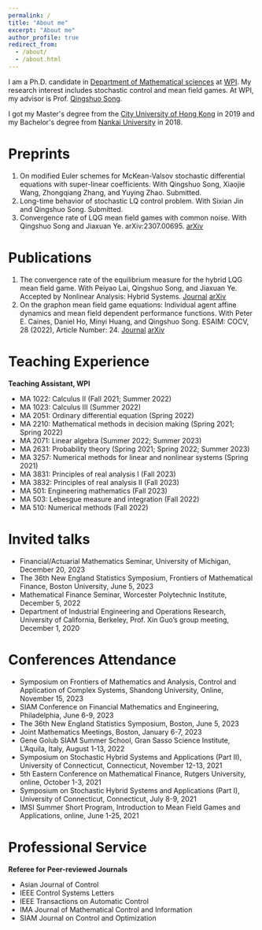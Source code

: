 ```yaml
---
permalink: /
title: "About me"
excerpt: "About me"
author_profile: true
redirect_from: 
  - /about/
  - /about.html
---
```


I am a Ph.D. candidate in [Department of Mathematical sciences](https://www.wpi.edu/academics/departments/mathematical-sciences) at [WPI](https://www.wpi.edu). My research interest includes stochastic control and mean field games. At WPI, my advisor is Prof. [Qingshuo Song](https://www.wpi.edu/people/faculty/qsong).

I got my Master's degree from the [City University of Hong Kong](https://www.cityu.edu.hk/ma/) in 2019 and my Bachelor's degree from [Nankai University](https://en.nankai.edu.cn) in 2018.

Preprints
======
1. On modified Euler schemes for McKean-Valsov stochastic differential equations with super-linear coefficients. With Qingshuo Song, Xiaojie Wang, Zhongqiang Zhang, and Yuying Zhao. Submitted.
1. Long-time behavior of stochastic LQ control problem. With Sixian Jin and Qingshuo Song. Submitted.
1. Convergence rate of LQG mean field games with common noise. With Qingshuo Song and Jiaxuan Ye.
arXiv:2307.00695. [arXiv](https://arxiv.org/abs/2307.00695)

Publications
======
1. The convergence rate of the equilibrium measure for the hybrid LQG mean field game. With Peiyao Lai,
Qingshuo Song, and Jiaxuan Ye. Accepted by Nonlinear Analysis: Hybrid Systems. [Journal](https://www.sciencedirect.com/science/article/pii/S1751570X23001255?dgcid=coauthor) [arXiv](https://arxiv.org/abs/2106.04762)
1. On the graphon mean field game equations: Individual agent affine dynamics and mean field dependent performance functions. With Peter E. Caines, Daniel Ho, Minyi Huang, and Qingshuo Song. ESAIM: COCV, 28 (2022), Article Number: 24.
[Journal](https://www.esaim-cocv.org/articles/cocv/pdf/2022/01/cocv210017.pdf) [arXiv](https://arxiv.org/abs/2009.12144)

Teaching Experience
======
**Teaching Assistant, WPI**
- MA 1022: Calculus II (Fall 2021; Summer 2022)
- MA 1023: Calculus III (Summer 2022)
- MA 2051: Ordinary differential equation (Spring 2022)
- MA 2210: Mathematical methods in decision making (Spring 2021; Spring 2022)
- MA 2071: Linear algebra (Summer 2022; Summer 2023)
- MA 2631: Probability theory (Spring 2021; Spring 2022; Summer 2023)
- MA 3257: Numerical methods for linear and nonlinear systems (Spring 2021)
- MA 3831: Principles of real analysis I (Fall 2023)
- MA 3832: Principles of real analysis II (Fall 2023)
- MA 501: Engineering mathematics (Fall 2023)
- MA 503: Lebesgue measure and integration (Fall 2022)
- MA 510: Numerical methods (Fall 2022)

Invited talks
======
- Financial/Actuarial Mathematics Seminar, University of Michigan, December 20, 2023
- The 36th New England Statistics Symposium, Frontiers of Mathematical Finance, Boston University, June
5, 2023
- Mathematical Finance Seminar, Worcester Polytechnic Institute, December 5, 2022
- Department of Industrial Engineering and Operations Research, University of California, Berkeley, Prof. Xin Guo’s group meeting, December 1, 2020

Conferences Attendance
======
- Symposium on Frontiers of Mathematics and Analysis, Control and Application of Complex Systems, Shandong University, Online, November 15, 2023
- SIAM Conference on Financial Mathematics and Engineering, Philadelphia, June 6-9, 2023
- The 36th New England Statistics Symposium, Boston, June 5, 2023
- Joint Mathematics Meetings, Boston, January 6-7, 2023
- Gene Golub SIAM Summer School, Gran Sasso Science Institute, L’Aquila, Italy, August 1-13, 2022
- Symposium on Stochastic Hybrid Systems and Applications (Part II), University of Connecticut, Connecticut, November 12-13, 2021
- 5th Eastern Conference on Mathematical Finance, Rutgers University, online, October 1-3, 2021
- Symposium on Stochastic Hybrid Systems and Applications (Part I), University of Connecticut,
Connecticut, July 8-9, 2021
- IMSI Summer Short Program, Introduction to Mean Field Games and Applications, online, June 1-25, 2021


Professional Service
======
**Referee for Peer-reviewed Journals**
- Asian Journal of Control
- IEEE Control Systems Letters
- IEEE Transactions on Automatic Control
- IMA Journal of Mathematical Control and Information
- SIAM Journal on Control and Optimization






